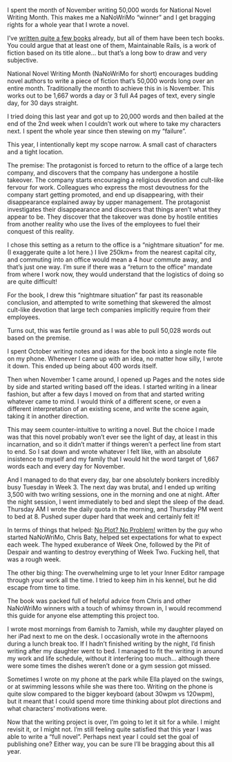 I spent the month of November writing 50,000 words for National Novel Writing Month. This makes me a NaNoWriMo “winner” and I get bragging rights for a whole year that I wrote a novel.

I’ve [written quite a few books](https://ryanbigg.com/books) already, but all of them have been tech books. You could argue that at least one of them, Maintainable Rails, is a work of fiction based on its title alone… but that’s a long bow to draw and very subjective.

National Novel Writing Month (NaNoWriMo for short) encourages budding novel authors to write a piece of fiction that’s 50,000 words long over an entire month. Traditionally the month to achieve this in is November. This works out to be 1,667 words a day or 3 full A4 pages of text, every single day, for 30 days straight.

I tried doing this last year and got up to 20,000 words and then bailed at the end of the 2nd week when I couldn’t work out where to take my characters next. I spent the whole year since then stewing on my “failure”.

This year, I intentionally kept my scope narrow. A small cast of characters and a tight location. 

The premise: The protagonist is forced to return to the office of a large tech company, and discovers that the company has undergone a hostile takeover. The company starts encouraging a religious devotion and cult-like fervour for work. Colleagues who express the most devoutness for the company start getting promoted, and end up disappearing, with their disappearance explained away by upper management. The protagonist investigates their disappearance and discovers that things aren’t what they appear to be. They discover that the takeover was done by hostile entities from another reality who use the lives of the employees to fuel their conquest of this reality. 

I chose this setting as a return to the office is a “nightmare situation” for me. (I exaggerate quite a lot here.) I live 250km+ from the nearest capital city, and commuting into an office would mean a 4 hour commute away, and that’s just one way. I’m sure if there was a “return to the office” mandate from where I work now, they would understand that the logistics of doing so are quite difficult!

For the book, I drew this “nightmare situation” far past its reasonable conclusion, and attempted to write something that skewered the almost cult-like devotion that large tech companies implicitly require from their employees. 

Turns out, this was fertile ground as I was able to pull 50,028 words out based on the premise.

I spent October writing notes and ideas for the book into a single note file on my phone. Whenever I came up with an idea, no matter how silly, I wrote it down. This ended up being about 400 words itself.

Then when November 1 came around, I opened up Pages and the notes side by side and started writing based off the ideas. I started writing in a linear fashion, but after a few days I moved on from that and started writing whatever came to mind. I would think of a different scene, or even a different interpretation of an existing scene, and write the scene again, taking it in another direction. 

This may seem counter-intuitive to writing a novel. But the choice I made was that this novel probably won’t ever see the light of day, at least in this incarnation, and so it didn’t matter if things weren’t a perfect line from start to end. So I sat down and wrote whatever I felt like, with an absolute insistence to myself and my family that I would hit the word target of 1,667 words each and every day for November. 

And I managed to do that every day, bar one absolutely bonkers incredibly busy Tuesday in Week 3. The next day was brutal, and I ended up writing 3,500 with two writing sessions, one in the morning and one at night. After the night session, I went immediately to bed and slept the sleep of the dead. Thursday AM I wrote the daily quota in the morning, and Thursday PM went to bed at 8. Pushed super duper hard that week and certainly felt it!

In terms of things that helped: [No Plot? No Problem!](https://www.amazon.com.au/Plot-Problem-Revised-Expanded-High-velocity-ebook/dp/B00JVZ42HM/ref=mp_s_a_1_3?crid=3GJ9YFYNTA9A1&keywords=no+plot+no+problem&qid=1701559440&sprefix=no+plot+no+problem%2Caps%2C390&sr=8-3) written by the guy who started NaNoWriMo, Chris Baty, helped set expectations for what to expect each week. The hyped exuberance of Week One, followed by the Pit of Despair and wanting to destroy everything of Week Two. Fucking hell, that was a rough week.

The other big thing: The overwhelming urge to let your Inner Editor rampage through your work all the time. I tried to keep him in his kennel, but he did escape from time to time. 

The book was packed full of helpful advice from Chris and other NaNoWriMo winners with a touch of whimsy thrown in, I would recommend this guide for anyone else attempting this project too.

I wrote most mornings from 6amish to 7amish, while my daughter played on her iPad next to me on the desk. I occasionally wrote in the afternoons during a lunch break too. If I hadn’t finished writing by the night, I’d finish writing after my daughter went to bed. I managed to fit the writing in around my work and life schedule, without it interfering too much… although there were some times the dishes weren’t done or a gym session got missed.

Sometimes I wrote on my phone at the park while Ella played on the swings, or at swimming lessons while she was there too. Writing on the phone is quite slow compared to the bigger keyboard (about 30wpm vs 120wpm), but it meant that I could spend more time thinking about plot directions and what characters’ motivations were.

Now that the writing project is over, I’m going to let it sit for a while. I might revisit it, or I might not. I’m still feeling quite satisfied that this year I was able to write a “full novel”. Perhaps next year I could set the goal of publishing one? Either way, you can be sure I’ll be bragging about this all year.









